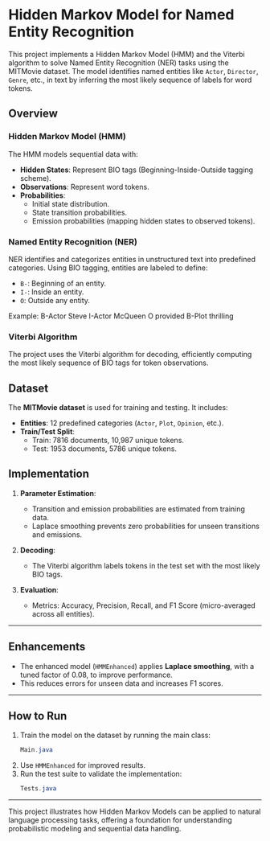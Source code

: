 # Hidden Markov Model for Named Entity Recognition

This project implements a Hidden Markov Model (HMM) and the Viterbi algorithm to solve Named Entity Recognition (NER) tasks using the MITMovie dataset. The model identifies named entities like `Actor`, `Director`, `Genre`, etc., in text by inferring the most likely sequence of labels for word tokens.

## Overview

### Hidden Markov Model (HMM)
The HMM models sequential data with:
- **Hidden States**: Represent BIO tags (Beginning-Inside-Outside tagging scheme).
- **Observations**: Represent word tokens.
- **Probabilities**:
    - Initial state distribution.
    - State transition probabilities.
    - Emission probabilities (mapping hidden states to observed tokens).

### Named Entity Recognition (NER)
NER identifies and categorizes entities in unstructured text into predefined categories. Using BIO tagging, entities are labeled to define:
- `B-`: Beginning of an entity.
- `I-`: Inside an entity.
- `O`: Outside any entity.

Example: B-Actor Steve I-Actor McQueen O provided B-Plot thrilling


### Viterbi Algorithm
The project uses the Viterbi algorithm for decoding, efficiently computing the most likely sequence of BIO tags for token observations.

## Dataset
The **MITMovie dataset** is used for training and testing. It includes:
- **Entities**: 12 predefined categories (`Actor`, `Plot`, `Opinion`, etc.).
- **Train/Test Split**:
    - Train: 7816 documents, 10,987 unique tokens.
    - Test: 1953 documents, 5786 unique tokens.

## Implementation

1. **Parameter Estimation**:
    - Transition and emission probabilities are estimated from training data.
    - Laplace smoothing prevents zero probabilities for unseen transitions and emissions.

2. **Decoding**:
    - The Viterbi algorithm labels tokens in the test set with the most likely BIO tags.

3. **Evaluation**:
    - Metrics: Accuracy, Precision, Recall, and F1 Score (micro-averaged across all entities).

---

## Enhancements

- The enhanced model (`HMMEnhanced`) applies **Laplace smoothing**, with a tuned factor of 0.08, to improve performance.
- This reduces errors for unseen data and increases F1 scores.

---

## How to Run

1. Train the model on the dataset by running the main class:
   ```java
   Main.java
   ```
2. Use `HMMEnhanced` for improved results.
3. Run the test suite to validate the implementation:
   ```java
   Tests.java
   ```
---

This project illustrates how Hidden Markov Models can be applied to natural language processing tasks, offering a foundation for understanding probabilistic modeling and sequential data handling.